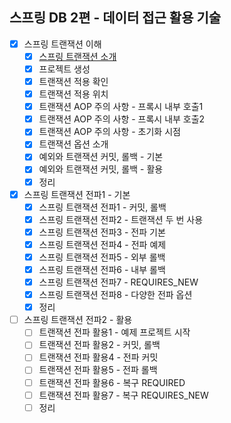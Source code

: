 ## 스프링 DB 2편 - 데이터 접근 활용 기술

- [x] 스프링 트랜잭션 이해
    - [x] [스프링 트랜잭션 소개](https://github.com/hongmoSung/jdbc2/blob/main/docs/transaction/트랜잭션_소개.md)
    - [x] 프로젝트 생성
    - [x] 트랜잭션 적용 확인
    - [x] 트랜잭션 적용 위치
    - [x] 트랜잭션 AOP 주의 사항 - 프록시 내부 호출1
    - [x] 트랜잭션 AOP 주의 사항 - 프록시 내부 호출2
    - [x] 트랜잭션 AOP 주의 사항 - 초기화 시점
    - [x] 트랜잭션 옵션 소개
    - [x] 예외와 트랜잭션 커밋, 롤백 - 기본
    - [x] 예외와 트랜잭션 커밋, 롤백 - 활용
    - [x] 정리
- [x] 스프링 트랜잭션 전파1 - 기본
    - [x] 스프링 트랜잭션 전파1 - 커밋, 롤백
    - [x] 스프링 트랜잭션 전파2 - 트랜잭션 두 번 사용
    - [x] 스프링 트랜잭션 전파3 - 전파 기본
    - [x] 스프링 트랜잭션 전파4 - 전파 예제
    - [x] 스프링 트랜잭션 전파5 - 외부 롤백
    - [x] 스프링 트랜잭션 전파6 - 내부 롤백
    - [x] 스프링 트랜잭션 전파7 - REQUIRES_NEW
    - [x] 스프링 트랜잭션 전파8 - 다양한 전파 옵션
    - [x] 정리
- [ ] 스프링 트랜잭션 전파2 - 활용
    - [ ] 트랜잭션 전파 활용1 - 예제 프로젝트 시작
    - [ ] 트랜잭션 전파 활용2 - 커밋, 롤백
    - [ ] 트랜잭션 전파 활용4 - 전파 커밋
    - [ ] 트랜잭션 전파 활용5 - 전파 롤백
    - [ ] 트랜잭션 전파 활용6 - 복구 REQUIRED
    - [ ] 트랜잭션 전파 활용7 - 복구 REQUIRES_NEW
    - [ ] 정리